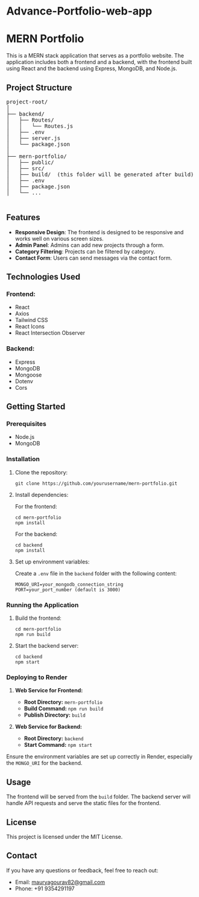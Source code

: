 ﻿# Advance-Portfolio-web-app
<!DOCTYPE html>
<html lang="en">
<head>
  <meta charset="UTF-8">
  <meta name="viewport" content="width=device-width, initial-scale=1.0">
</head>
<body>
  <h1>MERN Portfolio</h1>
  <p>This is a MERN stack application that serves as a portfolio website. The application includes both a frontend and a backend, with the frontend built using React and the backend using Express, MongoDB, and Node.js.</p>

  <h2>Project Structure</h2>
  <pre>
project-root/
│
├── backend/
│   ├── Routes/
│   │   └── Routes.js
│   ├── .env
│   ├── server.js
│   └── package.json
│
├── mern-portfolio/
│   ├── public/
│   ├── src/
│   ├── build/  (this folder will be generated after build)
│   ├── .env
│   ├── package.json
│   └── ...
  </pre>

  <h2>Features</h2>
  <ul>
    <li><strong>Responsive Design</strong>: The frontend is designed to be responsive and works well on various screen sizes.</li>
    <li><strong>Admin Panel</strong>: Admins can add new projects through a form.</li>
    <li><strong>Category Filtering</strong>: Projects can be filtered by category.</li>
    <li><strong>Contact Form</strong>: Users can send messages via the contact form.</li>
  </ul>

  <h2>Technologies Used</h2>
  <h3>Frontend:</h3>
  <ul>
    <li>React</li>
    <li>Axios</li>
    <li>Tailwind CSS</li>
    <li>React Icons</li>
    <li>React Intersection Observer</li>
  </ul>
  <h3>Backend:</h3>
  <ul>
    <li>Express</li>
    <li>MongoDB</li>
    <li>Mongoose</li>
    <li>Dotenv</li>
    <li>Cors</li>
  </ul>

  <h2>Getting Started</h2>
  <h3>Prerequisites</h3>
  <ul>
    <li>Node.js</li>
    <li>MongoDB</li>
  </ul>

  <h3>Installation</h3>
  <ol>
    <li>
      <p>Clone the repository:</p>
      <pre><code>git clone https://github.com/yourusername/mern-portfolio.git</code></pre>
    </li>
    <li>
      <p>Install dependencies:</p>
      <p>For the frontend:</p>
      <pre><code>cd mern-portfolio
npm install</code></pre>
      <p>For the backend:</p>
      <pre><code>cd backend
npm install</code></pre>
    </li>
    <li>
      <p>Set up environment variables:</p>
      <p>Create a <code>.env</code> file in the <code>backend</code> folder with the following content:</p>
      <pre><code>MONGO_URI=your_mongodb_connection_string
PORT=your_port_number (default is 3000)</code></pre>
    </li>
  </ol>

  <h3>Running the Application</h3>
  <ol>
    <li>
      <p>Build the frontend:</p>
      <pre><code>cd mern-portfolio
npm run build</code></pre>
    </li>
    <li>
      <p>Start the backend server:</p>
      <pre><code>cd backend
npm start</code></pre>
    </li>
  </ol>

  <h3>Deploying to Render</h3>
  <ol>
    <li>
      <p><strong>Web Service for Frontend:</strong></p>
      <ul>
        <li><strong>Root Directory:</strong> <code>mern-portfolio</code></li>
        <li><strong>Build Command:</strong> <code>npm run build</code></li>
        <li><strong>Publish Directory:</strong> <code>build</code></li>
      </ul>
    </li>
    <li>
      <p><strong>Web Service for Backend:</strong></p>
      <ul>
        <li><strong>Root Directory:</strong> <code>backend</code></li>
        <li><strong>Start Command:</strong> <code>npm start</code></li>
      </ul>
    </li>
  </ol>
  <p>Ensure the environment variables are set up correctly in Render, especially the <code>MONGO_URI</code> for the backend.</p>

  <h2>Usage</h2>
  <p>The frontend will be served from the <code>build</code> folder. The backend server will handle API requests and serve the static files for the frontend.</p>

  <h2>License</h2>
  <p>This project is licensed under the MIT License.</p>

  <h2>Contact</h2>
  <p>If you have any questions or feedback, feel free to reach out:</p>
  <ul>
    <li>Email: <a href="mailto:mauryagourav82@gmail.com">mauryagourav82@gmail.com</a></li>
    <li>Phone: +91 9354291197</li>
  </ul>
</body>
</html>
